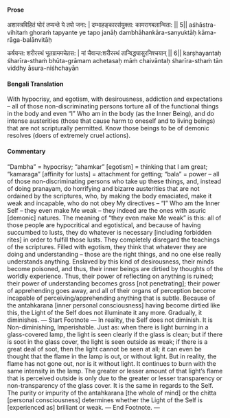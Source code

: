 #### Prose 

अशास्त्रविहितं घोरं तप्यन्ते ये तपो जना: |
दम्भाहङ्कारसंयुक्ता: कामरागबलान्विता: || 5||
aśhāstra-vihitaṁ ghoraṁ tapyante ye tapo janāḥ
dambhāhankāra-sanyuktāḥ kāma-rāga-balānvitāḥ

कर्षयन्त: शरीरस्थं भूतग्राममचेतस: |
मां चैवान्त:शरीरस्थं तान्विद्ध्यासुरनिश्चयान् || 6||
karṣhayantaḥ śharīra-sthaṁ bhūta-grāmam achetasaḥ
māṁ chaivāntaḥ śharīra-sthaṁ tān viddhy āsura-niśhchayān

 #### Bengali Translation 

With hypocrisy, and egotism, with desirousness, addiction and expectations – all of those non-discriminating persons torture all of the functional things in the body and even “I” Who am in the body (as the Inner Being), and do intense austerities (those that cause harm to oneself and to living beings) that are not scripturally permitted. Know those beings to be of demonic resolves (doers of extremely cruel actions).

 #### Commentary 

“Dambha” = hypocrisy; “ahamkar” [egotism] = thinking that I am great; “kamaraga” [affinity for lusts] = attachment for getting; “bala” = power – all of those non-discriminating persons who take up these things, and, instead of doing pranayam, do horrifying and bizarre austerities that are not ordained by the scriptures, who, by making the body emaciated, make it weak and incapable, who do not obey My directives – “I” Who am the Inner Self – they even make Me weak – they indeed are the ones with asuric [demonic] natures. The meaning of “they even make Me weak” is this: all of those people are hypocritical and egotistical, and because of having succumbed to lusts, they do whatever is necessary [including forbidden rites] in order to fulfill those lusts. They completely disregard the teachings of the scriptures. Filled with egotism, they think that whatever they are doing and understanding – those are the right things, and no one else really understands anything. Enslaved by this kind of desirousness, their minds become poisoned, and thus, their inner beings are dirtied by thoughts of the worldly experience. Thus, their power of reflecting on anything is ruined; their power of understanding becomes gross [not penetrating]; their power of apprehending goes away, and all of their organs of perception become incapable of perceiving/apprehending anything that is subtle. Because of the antahkarana [inner personal consciousness] having become dirtied like this, the Light of the Self does not illuminate it any more. Gradually, it diminishes. — Start Footnote — In reality, the Self does not diminish. It is Non-diminishing, Imperishable. Just as: when there is light burning in a glass-covered lamp, the light is seen clearly if the glass is clean; but if there is soot in the glass cover, the light is seen outside as weak; if there is a great deal of soot, then the light cannot be seen at all; it can even be thought that the flame in the lamp is out, or without light. But in reality, the flame has not gone out, nor is it without light. It continues to burn with the same intensity in the lamp. The greater or lesser amount of that light’s flame that is perceived outside is only due to the greater or lesser transparency or non-transparency of the glass cover. It is the same in regards to the Self. The purity or impurity of the antahkarana [the whole of mind] or the chitta [personal consciousness] determines whether the Light of the Self is [experienced as] brilliant or weak. — End Footnote. —